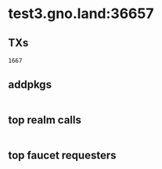 # test3.gno.land:36657

## TXs
```
1667
```

## addpkgs
```
```

## top realm calls
```
```

## top faucet requesters
```
```

